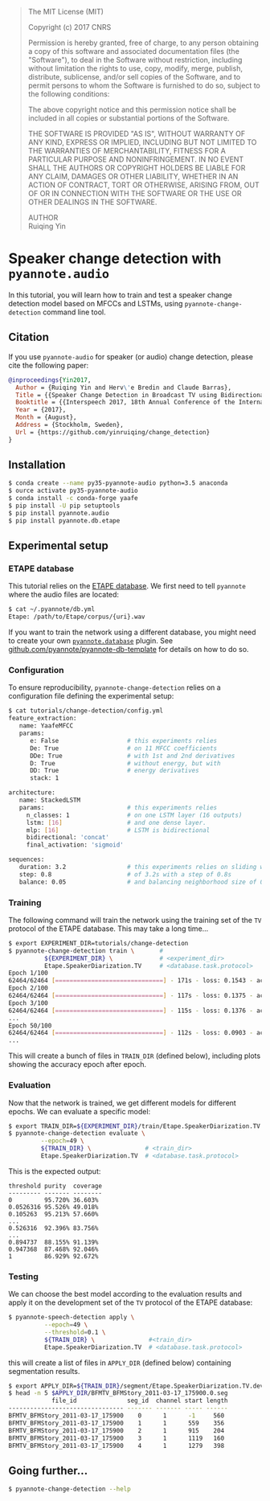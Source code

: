 > The MIT License (MIT)
>
> Copyright (c) 2017 CNRS
>
> Permission is hereby granted, free of charge, to any person obtaining a copy
> of this software and associated documentation files (the "Software"), to deal
> in the Software without restriction, including without limitation the rights
> to use, copy, modify, merge, publish, distribute, sublicense, and/or sell
> copies of the Software, and to permit persons to whom the Software is
> furnished to do so, subject to the following conditions:
>
> The above copyright notice and this permission notice shall be included in all
> copies or substantial portions of the Software.
>
> THE SOFTWARE IS PROVIDED "AS IS", WITHOUT WARRANTY OF ANY KIND, EXPRESS OR
> IMPLIED, INCLUDING BUT NOT LIMITED TO THE WARRANTIES OF MERCHANTABILITY,
> FITNESS FOR A PARTICULAR PURPOSE AND NONINFRINGEMENT. IN NO EVENT SHALL THE
> AUTHORS OR COPYRIGHT HOLDERS BE LIABLE FOR ANY CLAIM, DAMAGES OR OTHER
> LIABILITY, WHETHER IN AN ACTION OF CONTRACT, TORT OR OTHERWISE, ARISING FROM,
> OUT OF OR IN CONNECTION WITH THE SOFTWARE OR THE USE OR OTHER DEALINGS IN THE
> SOFTWARE.
>
> AUTHOR  
> Ruiqing Yin

# Speaker change detection with `pyannote.audio`

In this tutorial, you will learn how to train and test a speaker change detection model based on MFCCs and LSTMs, using `pyannote-change-detection` command line tool.

## Citation

If you use `pyannote-audio` for speaker (or audio) change detection, please cite the following paper:

```bibtex
@inproceedings{Yin2017,
  Author = {Ruiqing Yin and Herv\'e Bredin and Claude Barras},
  Title = {{Speaker Change Detection in Broadcast TV using Bidirectional Long Short-Term Memory Networks}},
  Booktitle = {{Interspeech 2017, 18th Annual Conference of the International Speech Communication Association}},
  Year = {2017},
  Month = {August},
  Address = {Stockholm, Sweden},
  Url = {https://github.com/yinruiqing/change_detection}
}
```


## Installation

```bash
$ conda create --name py35-pyannote-audio python=3.5 anaconda
$ ource activate py35-pyannote-audio
$ conda install -c conda-forge yaafe
$ pip install -U pip setuptools
$ pip install pyannote.audio
$ pip install pyannote.db.etape
```

## Experimental setup

### ETAPE database

This tutorial relies on the [ETAPE database](http://islrn.org/resources/425-777-374-455-4/). We first need to tell `pyannote` where the audio files are located:

```bash
$ cat ~/.pyannote/db.yml
Etape: /path/to/Etape/corpus/{uri}.wav
```

If you want to train the network using a different database, you might need to create your own [`pyannote.database`](http://github.com/pyannote/pyannote-database) plugin.
See [github.com/pyannote/pyannote-db-template](https://github.com/pyannote/pyannote-db-template) for details on how to do so.


### Configuration

To ensure reproducibility, `pyannote-change-detection` relies on a configuration file defining the experimental setup:

```bash
$ cat tutorials/change-detection/config.yml
feature_extraction:
   name: YaafeMFCC
   params:
      e: False                   # this experiments relies
      De: True                   # on 11 MFCC coefficients
      DDe: True                  # with 1st and 2nd derivatives
      D: True                    # without energy, but with
      DD: True                   # energy derivatives
      stack: 1

architecture:
   name: StackedLSTM
   params:                       # this experiments relies
     n_classes: 1                # on one LSTM layer (16 outputs)
     lstm: [16]                  # and one dense layer.
     mlp: [16]                   # LSTM is bidirectional
     bidirectional: 'concat'
     final_activation: 'sigmoid'

sequences:
   duration: 3.2                 # this experiments relies on sliding windows
   step: 0.8                     # of 3.2s with a step of 0.8s
   balance: 0.05                 # and balancing neighborhood size of 0.05s

```

### Training

The following command will train the network using the training set of the `TV` protocol of the ETAPE database. This may take a long time...

```bash
$ export EXPERIMENT_DIR=tutorials/change-detection
$ pyannote-change-detection train \       #  
          ${EXPERIMENT_DIR} \             # <experiment_dir>
          Etape.SpeakerDiarization.TV     # <database.task.protocol>
Epoch 1/100
62464/62464 [==============================] - 171s - loss: 0.1543 - acc: 0.9669   
Epoch 2/100
62464/62464 [==============================] - 117s - loss: 0.1375 - acc: 0.9692     
Epoch 3/100
62464/62464 [==============================] - 115s - loss: 0.1376 - acc: 0.9691     
...
Epoch 50/100
62464/62464 [==============================] - 112s - loss: 0.0903 - acc: 0.9724  
...

```

This will create a bunch of files in `TRAIN_DIR` (defined below), including plots showing the accuracy epoch after epoch.

### Evaluation
Now that the network is trained, we get different models for different epochs. We can evaluate a specific model:

```bash
$ export TRAIN_DIR=${EXPERIMENT_DIR}/train/Etape.SpeakerDiarization.TV.train
$ pyannote-change-detection evaluate \
         --epoch=49 \
         ${TRAIN_DIR} \               # <train_dir>
         Etape.SpeakerDiarization.TV  # <database.task.protocol>
```

This is the expected output:

```
threshold purity  coverage
--------- ------- --------
0         95.720% 36.603%
0.0526316 95.526% 49.018%
0.105263  95.213% 57.660%
...
0.526316  92.396% 83.756%
...
0.894737  88.155% 91.139%
0.947368  87.468% 92.046%
1         86.929% 92.672%

```



### Testing

We can choose the best model according to the evaluation results and  apply it on the development set of the `TV` protocol of the ETAPE database:

```bash
$ pyannote-speech-detection apply \
          --epoch=49 \
          --threshold=0.1 \
          ${TRAIN_DIR} \               #<train_dir>
          Etape.SpeakerDiarization.TV  # <database.task.protocol>
```

this will create a list of files in `APPLY_DIR` (defined below) containing segmentation results.

```bash
$ export APPLY_DIR=${TRAIN_DIR}/segment/Etape.SpeakerDiarization.TV.development/0.1/
$ head -n 5 $APPLY_DIR/BFMTV_BFMStory_2011-03-17_175900.0.seg
            file_id              seg_id  channel start length
-------------------------------- ------- ------- ----- ------
BFMTV_BFMStory_2011-03-17_175900    0      1      -1     560
BFMTV_BFMStory_2011-03-17_175900    1      1      559    356
BFMTV_BFMStory_2011-03-17_175900    2      1      915    204
BFMTV_BFMStory_2011-03-17_175900    3      1      1119   160
BFMTV_BFMStory_2011-03-17_175900    4      1      1279   398
```

## Going further...

```bash
$ pyannote-change-detection --help
```
